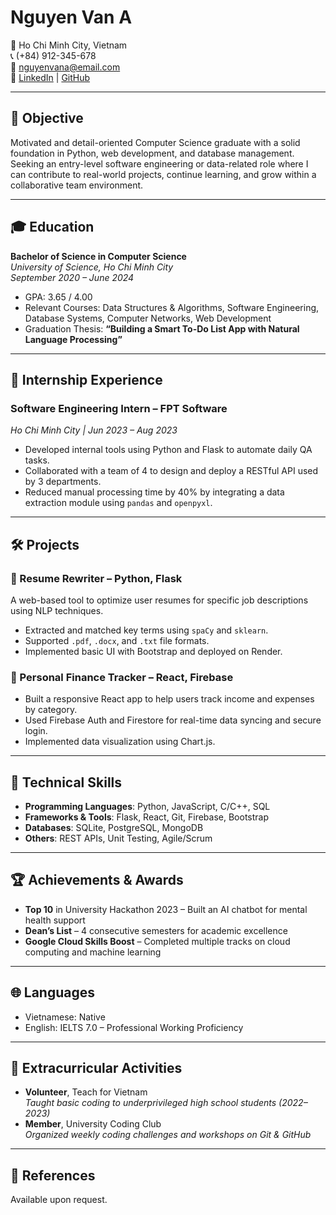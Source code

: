 # **Nguyen Van A**
📍 Ho Chi Minh City, Vietnam  
📞 (+84) 912-345-678  
📧 nguyenvana@email.com  
💼 [LinkedIn](https://www.linkedin.com/in/nguyenvana) | [GitHub](https://github.com/nguyenvana)  

---

## 🎯 **Objective**
Motivated and detail-oriented Computer Science graduate with a solid foundation in Python, web development, and database management. Seeking an entry-level software engineering or data-related role where I can contribute to real-world projects, continue learning, and grow within a collaborative team environment.

---

## 🎓 **Education**
**Bachelor of Science in Computer Science**  
*University of Science, Ho Chi Minh City*  
_September 2020 – June 2024_  
- GPA: 3.65 / 4.00  
- Relevant Courses: Data Structures & Algorithms, Software Engineering, Database Systems, Computer Networks, Web Development  
- Graduation Thesis: **“Building a Smart To-Do List App with Natural Language Processing”**

---

## 💼 **Internship Experience**
### Software Engineering Intern – FPT Software  
_Ho Chi Minh City | Jun 2023 – Aug 2023_  
- Developed internal tools using Python and Flask to automate daily QA tasks.  
- Collaborated with a team of 4 to design and deploy a RESTful API used by 3 departments.  
- Reduced manual processing time by 40% by integrating a data extraction module using `pandas` and `openpyxl`.

---

## 🛠️ **Projects**
### 📌 Resume Rewriter – Python, Flask  
A web-based tool to optimize user resumes for specific job descriptions using NLP techniques.  
- Extracted and matched key terms using `spaCy` and `sklearn`.  
- Supported `.pdf`, `.docx`, and `.txt` file formats.  
- Implemented basic UI with Bootstrap and deployed on Render.

### 📌 Personal Finance Tracker – React, Firebase  
- Built a responsive React app to help users track income and expenses by category.  
- Used Firebase Auth and Firestore for real-time data syncing and secure login.  
- Implemented data visualization using Chart.js.

---

## 🧰 **Technical Skills**
- **Programming Languages**: Python, JavaScript, C/C++, SQL  
- **Frameworks & Tools**: Flask, React, Git, Firebase, Bootstrap  
- **Databases**: SQLite, PostgreSQL, MongoDB  
- **Others**: REST APIs, Unit Testing, Agile/Scrum

---

## 🏆 **Achievements & Awards**
- **Top 10** in University Hackathon 2023 – Built an AI chatbot for mental health support  
- **Dean’s List** – 4 consecutive semesters for academic excellence  
- **Google Cloud Skills Boost** – Completed multiple tracks on cloud computing and machine learning

---

## 🌐 **Languages**
- Vietnamese: Native  
- English: IELTS 7.0 – Professional Working Proficiency  

---

## 🧩 **Extracurricular Activities**
- **Volunteer**, Teach for Vietnam  
  _Taught basic coding to underprivileged high school students (2022–2023)_  
- **Member**, University Coding Club  
  _Organized weekly coding challenges and workshops on Git & GitHub_  

---

## 📌 References
Available upon request.
